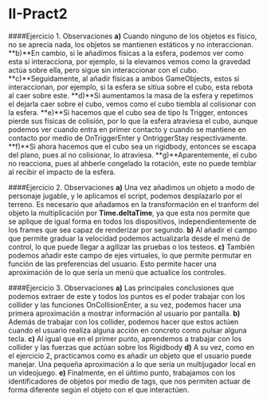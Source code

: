 # II-Pract2

####Ejercicio 1. Observaciones
  **a)** Cuando ninguno de los objetos es físico, no se aprecia nada, los objetos se mantienen estáticos y no interaccionan.
  **b)**En cambio, si le añadimos físicas a la esfera, podemos ver como esta si interacciona, por ejemplo, si la elevamos vemos como la gravedad actúa sobre ella, pero sigue sin interaccionar con el cubo.
  **c)**Seguidamente, al añadir físicas a ambos GameObjects, estos si interaccionan, por ejemplo, si la esfera se sitíua sobre el cubo, esta rebota al caer sobre este.
  **d)**Si aumentamos la masa de la esfera y repetimos el dejarla caer sobre el cubo, vemos como el cubo tiembla al colisionar con la esfera.
  **e)**Si hacemos que el cubo sea de tipo Is Trigger, entonces pierde sus físicas de colisión, por lo que la esfera atraviesa el cubo, aunque podemos ver cuando entra en primer contacto y cuando se mantiene en contacto por medio de OnTriggerEnter y OntriggerStay respectivamente.
  **f)**Si ahora hacemos que el cubo sea un rigidbody, entonces se escapa del plano, pues al no colisionar, lo atraviesa.
  **g)**Aparentemente, el cubo no reacciona, pues al ahberle congelado la rotación, este no puede temblar al recibir el impacto de la esfera.
  
####Ejercicio 2. Observaciones
  **a)** Una vez añadimos un objeto a modo de personaje jugable, y le aplicamos el script, podemos desplazarlo por el terreno. Es necesario que añadamos en la transformación en el tranform del objeto la multiplicación por **Time.deltaTime**, ya que esta nos permite que se aplique de igual forma en todos los dispositivos, independientemente de los frames que sea capaz de renderizar por segundo.
  **b)** Al añadir el campo que permite graduar la velocidad podemos actualizarla desde el menú de control, lo que puede llegar a agilizar las pruebas o los testeos.
  **c)** También podemos añadir este campo de ejes virtuales, lo que permite permutar en función de las preferencias del usuario. Esto permite hacer una aproximación de lo que sería un menú que actualice los controles.
  
####Ejercicio 3. Observaciones
  **a)** Las principales conclusiones que podemos extraer de este y todos los puntos es el poder trabajar con los collider y las funciones OnCollisionEnter, a su vez, podemos hacer una primera aproximación a mostrar información al usuario por pantalla.
  **b)** Además de trabajar con los collider, podemos hacer que estos actúen cuando el usuario realiza alguna acción en concreto como pulsar alguna tecla.
  **c)** Al igual que en el primer punto, aprendemos a trabajar con los collider y las fuerzas que actúan sobre los Rigidbody
  **d)** A su vez, como en el ejercicio 2, practicamos como es añadir un objeto que el usuario puede manejar. Una pequeña aproximación a lo que sería un multijugador local en un videojuego.
  **e)** Finalmente, en el úñtimo punto, trabajamos con los identificadores de objetos por medio de tags, que nos permiten actuar de forma diferente según el objeto con el que interactúen.
